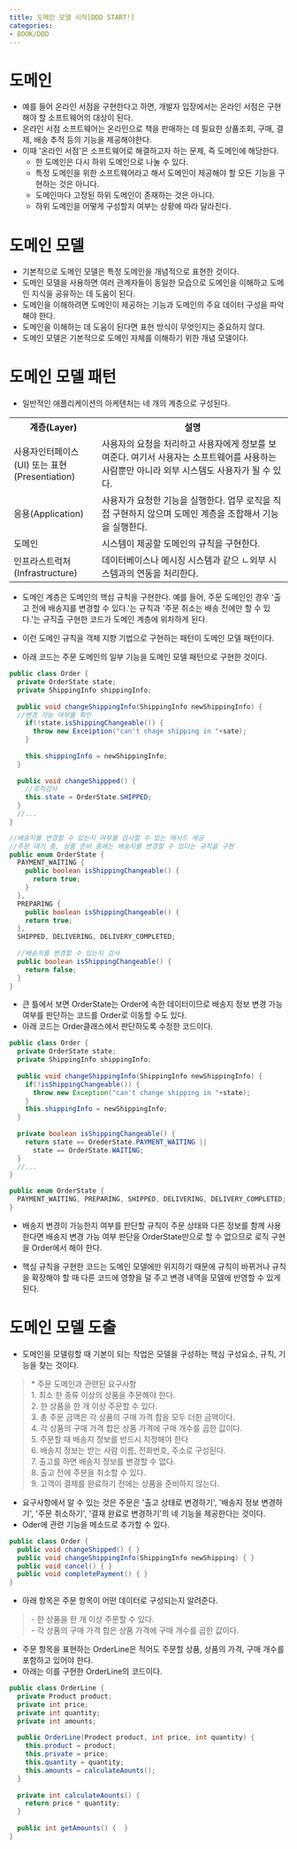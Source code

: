 ```yaml
---
title: 도메인 모델 시작[DDD START!]
categories:
- BOOK/DDD
---
```


# 도메인<br/>
- 예를 들어 온라인 서점을 구현한다고 하면, 개발자 입장에서는 온라인 서점은 구현해야 할 소프트웨어의 대상이 된다.<br/>
- 온라인 서점 소프트웨어는 온라인으로 책을 판매하는 데 필요한 상품조회, 구매, 결제, 배송 추적 등의 기능을 제공해야한다. <br/>
- 이때 '온라인 서점'은 소프트웨어로 해결하고자 하는 문제, 즉 도메인에 해당한다.<br/>
  - 한 도메인은 다시 하위 도메인으로 나눌 수 있다.<br>
  - 특정 도메인을 위한 소프트웨어라고 해서 도메인이 제공해야 할 모든 기능을 구현하는 것은 아니다.<br/>
  - 도메인마다 고정된 하위 도메인이 존재하는 것은 아니다.<br/>
  - 하위 도메인을 어떻게 구성할지 여부는 상황에 따라 달라진다.<br/>

# 도메인 모델<br/>
- 기본적으로 도메인 모델은 특정 도메인을 개념적으로 표현한 것이다.<br/>
- 도메인 모델을 사용하면 여러 관계자들이 동일한 모습으로 도메인을 이해하고 도메인 지식을 공유하는 데 도움이 된다.<br/>
- 도메인을 이해하려면 도메인이 제공하는 기능과 도메인의 주요 데이터 구성을 파악해야 한다.<br/>
- 도메인을 이해하는 데 도움이 된다면 표현 방식이 무엇인지는 중요하지 않다.<br/>
- 도메인 모델은 기본적으로 도메인 자체를 이해하기 위한 개념 모델이다.<br/>

# 도메인 모델 패턴<br/>
- 일반적인 애플리케이션의 아케텐처는 네 개의 계층으로 구성된다.<br/>

<table>
  <tr>
    <th width='150'>계층(Layer)</th>
    <th width='400'>설명</th>
  </tr>
  <tr>
    <td>사용자인터페이스(UI) 또는 표현(Presentiation)</td>
    <td>사용자의 요청을 처리하고 사용자에게 정보를 보여준다. 여기서 사용자는 소프트웨어를 사용하는 사람뿐만 아니라 외부 시스템도 사용자가 될 수 있다.</td>
  </tr>
  <tr>
    <td>응용(Application)</td>
    <td>사용자가 요청한 기능을 실행한다. 업무 로직을 직접 구현하지 않으며 도메인 계층을 조합해서 기능을 실행한다.</td>
  </tr>
  <tr>
    <td>도메인</td>
    <td>시스템이 제공할 도메인의 규칙을 구현한다.</td>
  </tr>
  <tr>
    <td>인프라스트럭처(Infrastructure)</td>
    <td>데이터베이스나 메시징 시스템과 같으 ㄴ외부 시스템과의 연동을 처리한다.</td>
  </tr>
</table>

- 도메인 계층은 도메인의 핵심 규칙을 구현한다. 예를 들어, 주문 도메인인 경우 '출고 전에 배송지를 변경할 수 있다.'는 규칙과 '주문 취소는 배송 전에만 할 수 있다.'는 규직츨 구현한 코드가 도메인 계층에 위차하게 된다.<br/>

- 이런 도메인 규칙을 객체 지향 기법으로 구현하는 패턴이 도메인 모델 패턴이다.<br/>
- 아래 코드는 주문 도메인의 일부 기능을 도메인 모델 패턴으로 구현한 것이다.<br/>

```java
public class Order {
  private OrderState state;
  private ShippingInfo shippingInfo;
  
  public void changeShippingInfo(ShippingInfo newShippingInfo) {
  //변경 가능 여부를 확인
    if(!state.isShippingChangeable()) {
      throw new Exceiption("can't chage shipping in "+sate);
    }
    
    this.shippingInfo = newShippingInfo;
  }
  
  public void changeShippped() {
    //로직검사
    this.state = OrderState.SHIPPED;
  }
  //...
}

//배송지를 변경할 수 있는지 여부를 검사할 수 있는 메서드 제공
//주문 대기 중, 상품 준비 중에는 배송지를 변경할 수 있다는 규칙을 구현
public enum OrderState {
  PAYMENT_WAITING {
    public boolean isShippingChangeable() {
      return true;
    }
  },
  PREPARING {
    public boolean isShippingChangeable() {
    return true;
  },
  SHIPPED, DELIVERING, DELIVERY_COMPLETED;
  
  //배송지를 변경할 수 있는지 검사
  public boolean isShippingChangeable() {
    return false;
  }
}
```

- 큰 틀에서 보면 OrderState는 Order에 속한 데이터이므로 배송지 정보 변경 가능 여부를 판단하는 코드를 Order로 이동할 수도 있다.<br/>
- 아래 코드는 Order클래스에서 판단하도록 수정한 코드이다.<br/>

```java
public class Order {
  private OrderState state;
  private ShippingInfo shippingInfo;
  
  public void changeShippingInfo(ShippingInfo newShippingInfo) {
    if(!isShippingChangeable()) {
      throw new Exception("can't change shipping in "+state);
    }
    this.shippingInfo = newShippingInfo;
  }
  
  private boolean isShippingChangeable() {
    return state == OrederState.PAYMENT_WAITING ||
      state == OrderState.WAITING;
  }
  //...
}

public enum OrderState {
  PAYMENT_WAITING, PREPARING, SHIPPED, DELIVERING, DELIVERY_COMPLETED;
}
```

- 배송지 변경이 가능한지 여부를 판단할 규칙이 주문 상태와 다른 정보를 함께 사용한다면 배송지 변경 가능 여부 판단을 OrderState만으로 할 수 없으므로 로직 구현을 Order에서 해야 한다.<br/>

- 핵심 규칙을 구현한 코드는 도메인 모델에만 위지하기 때문에 규칙이 바뀌거나 규칙을 확장해야 할 때 다른 코드에 영향을 덜 주고 변경 내역을 모델에 반영할 수 있게 된다.<br/>

# 도메인 모델 도출<br/>

- 도메인을 모델링할 때 기본이 되는 작업은 모델을 구성하는 핵심 구성요소, 규칙, 기능을 찾는 것이다.<br/>

<blockquote>* 주문 도메인과 관련된 요구사항<br/>
1. 최소 한 종류 이상의 상품을 주문해야 한다.<br/>
2. 한 상품을 한 개 이상 주문할 수 있다.<br/>
3. 총 주문 금액은 각 상품의 구매 가격 합을 모두 더한 금액이다.<br/>
4. 각 상품의 구매 가격 합은 상품 가격에 구매 개수를 곱한 값이다.<br/>
5. 주문할 때 배송지 정보를 반드시 지정해야 한다<br/>
6. 배송지 정보는 받는 사람 이름, 전화번호, 주소로 구성된다.<br/>
7. 출고를 하면 배송지 정보를 변경할 수 없다.<br/>
8. 출고 전에 주분을 취소할 수 있다.<br/>
9. 고객이 결제를 완료하기 전에는 상품을 준비하지 않는다.
</blockquote>

- 요구사항에서 알 수 있는 것은 주문은 '출고 상태로 변경하기', '배송지 정보 변경하기', '주문 취소하기', '결재 완료로 변경하기'의 네 기능을 제공한다는 것이다.<br/>
- Oder에 관련 기능을 메소드로 추가할 수 있다.<br/>

```java
public class Order {
  public void changeShipped() { }
  public void changeShippingInfo(ShippingInfo newShipping) { }
  public void cancel() { }
  public void completePayment() { }
}
```

- 아래 항목은 주문 항목이 어떤 데이터로 구성되는지 알려준다.<br/>

<blockquote>- 한 상품을 한 개 이상 주문할 수 있다.<br/>
- 각 상품의 구매 가격 합은 상품 가격에 구매 개수를 곱한 값이다.
</blockquote>

- 주문 항목을 표현하는 OrderLine은 적어도 주문할 상품, 상품의 가격, 구매 개수를 포함하고 있어야 한다.<br/>
- 아래는 이를 구현한 OrderLine의 코드이다.<br/>

```java
public class OrderLine {
  private Product product;
  private int price;
  private int quantity;
  private int amounts;
  
  public OrderLine(Prodect product, int price, int quantity) {
    this.product = product;
    this.private = price;
    this.quantity = quantity;
    this.amounts = calculateAounts();
  }
  
  private int calculateAounts() {
    return price * quantity;
  }
  
  public int getAmounts() {  }
}
```